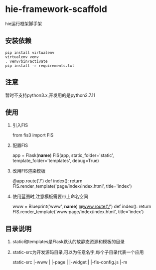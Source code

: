 # hie-framework-scaffold
hie运行框架脚手架

## 安装依赖
    pip install virtualenv
    virtualenv venv 
    . venv/bin/activate
    pip install -r requirements.txt
   
## 注意
暂时不支持python3.x,开发用的是python2.7.11


## 使用

1. 引入FIS

    from fis3 import FIS
    
2. 配置FIS

    app = Flask(__name__)
    FIS(app, static_folder='static', template_folder='templates', debug=True)
    
3. 改用FIS渲染模板

    @app.route('/')
    def index():
        return FIS.render_template('page/index/index.html', title='index')
        
4. 使用蓝图时,注意模板需要带上命名空间

    www = Blueprint('www', __name__)
    @www.route('/')
    def index():
        return FIS.render_template('www:page/index/index.html', title='index')

## 目录说明

1. static和templates是Flask默认的放静态资源和模板的目录
2. static-src为开发源码目录,可以为任意名字,每个子目录代表一个应用


    static-src
    |-www
    |  |-page
    |  |-widget
    |  |-fis-config.js
    |-m
       